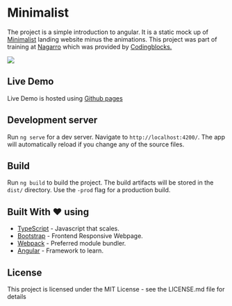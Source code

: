 # Minimalist 

The project is a simple introduction to angular. 
It is a static mock up of [Minimalist](https://theminimalist.in) landing website minus the animations.
This project was part of training at <a href='http://www.nagarro.com/en'>Nagarro</a> which was provided by <a href='https://codingblocks.com/'>Codingblocks.</a> 


<img src='https://imgur.com/PyqX3P6.png'/>

## Live Demo

Live Demo is hosted using [Github pages](https://kartik1607.github.io/minimalist/)

## Development server

Run `ng serve` for a dev server. Navigate to `http://localhost:4200/`. The app will automatically reload if you change any of the source files.

## Build

Run `ng build` to build the project. The build artifacts will be stored in the `dist/` directory. Use the `-prod` flag for a production build.

## Built With  :heart:   using

* [TypeScript](https://www.typescriptlang.org) - Javascript that scales.
* [Bootstrap](https://getbootstrap.com/) - Frontend Responsive Webpage.
* [Webpack](https://webpack.js.org/) - Preferred module bundler.
* [Angular](https://angular.io) - Framework to learn.

## License

This project is licensed under the MIT License - see the LICENSE.md file for details
